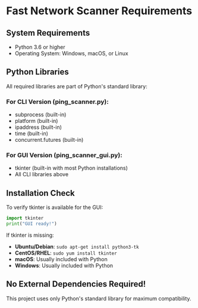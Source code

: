 # Fast Network Scanner Requirements

## System Requirements

- Python 3.6 or higher
- Operating System: Windows, macOS, or Linux

## Python Libraries

All required libraries are part of Python's standard library:

### For CLI Version (ping_scanner.py):

- subprocess (built-in)
- platform (built-in)
- ipaddress (built-in)
- time (built-in)
- concurrent.futures (built-in)

### For GUI Version (ping_scanner_gui.py):

- tkinter (built-in with most Python installations)
- All CLI libraries above

## Installation Check

To verify tkinter is available for the GUI:

```python
import tkinter
print("GUI ready!")
```

If tkinter is missing:

- **Ubuntu/Debian**: `sudo apt-get install python3-tk`
- **CentOS/RHEL**: `sudo yum install tkinter`
- **macOS**: Usually included with Python
- **Windows**: Usually included with Python

## No External Dependencies Required!

This project uses only Python's standard library for maximum compatibility.
